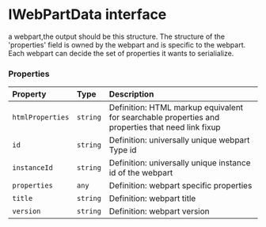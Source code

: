 # IWebPartData interface





a webpart,the output should be this structure. The structure of the 'properties' field is owned by the 
webpart and is specific to the webpart. Each webpart can decide the set of properties it wants to 
serialialize.




### Properties

| Property	   | Type	| Description|
|:-------------|:-------|:-----------|
|`htmlProperties`      | `string` | Definition: HTML markup equivalent for searchable properties and properties that need link fixup |
|`id`      | `string` | Definition: universally unique webpart Type id |
|`instanceId`      | `string` | Definition: universally unique instance id of the webpart |
|`properties`      | `any` | Definition: webpart specific properties |
|`title`      | `string` | Definition: webpart title |
|`version`      | `string` | Definition: webpart version |




